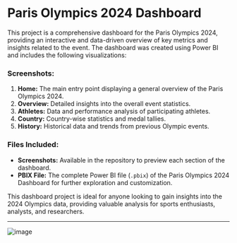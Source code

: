 
# Paris Olympics 2024 Dashboard

This project is a comprehensive dashboard for the Paris Olympics 2024, providing an interactive and data-driven overview of key metrics and insights related to the event. The dashboard was created using Power BI and includes the following visualizations:

### **Screenshots:**
1. **Home:** The main entry point displaying a general overview of the Paris Olympics 2024.
2. **Overview:** Detailed insights into the overall event statistics.
3. **Athletes:** Data and performance analysis of participating athletes.
4. **Country:** Country-wise statistics and medal tallies.
5. **History:** Historical data and trends from previous Olympic events.

### **Files Included:**
- **Screenshots:** Available in the repository to preview each section of the dashboard.
- **PBIX File:** The complete Power BI file (`.pbix`) of the Paris Olympics 2024 Dashboard for further exploration and customization.

This dashboard project is ideal for anyone looking to gain insights into the 2024 Olympics data, providing valuable analysis for sports enthusiasts, analysts, and researchers.

---

![image](https://github.com/user-attachments/assets/96f09e14-4fd5-4a31-831c-04b665ec7870)

